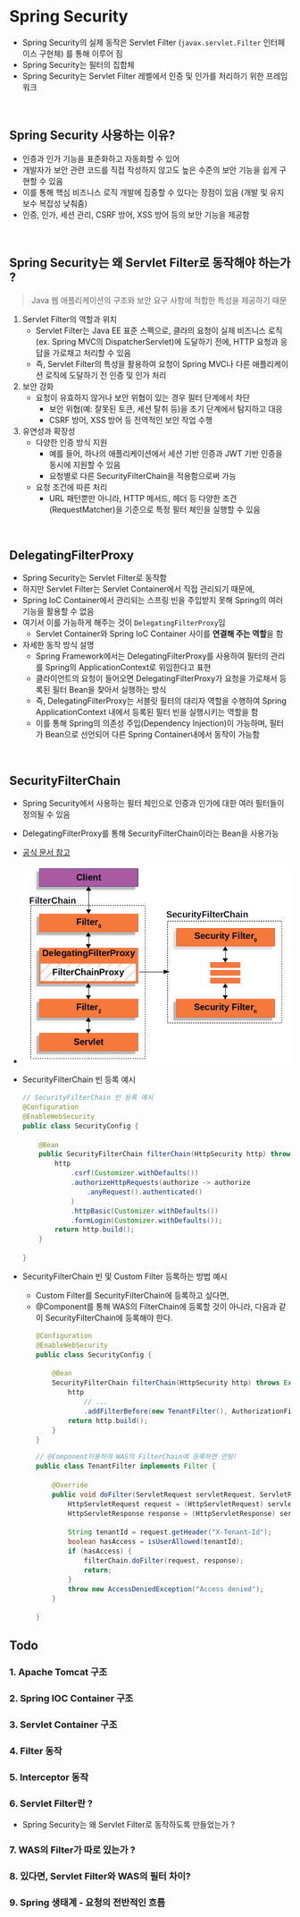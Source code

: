 # Spring Security
* Spring Security의 실제 동작은 Servlet Filter (`javax.servlet.Filter` 인터페이스 구현체) 를 통해 이루어 짐
* Spring Security는 필터의 집합체
* Spring Security는 Servlet Filter 레벨에서 인증 및 인가를 처리하기 위한 프레임워크

<br>

## Spring Security 사용하는 이유?
* 인증과 인가 기능을 표준화하고 자동화할 수 있어
* 개발자가 보안 관련 코드를 직접 작성하지 않고도 높은 수준의 보안 기능을 쉽게 구현할 수 있음
* 이를 통해 핵심 비즈니스 로직 개발에 집중할 수 있다는 장점이 있음 (개발 및 유지보수 복잡성 낮춰줌)
* 인증, 인가, 세션 관리, CSRF 방어, XSS 방어 등의 보안 기능을 제공함

<br>

## Spring Security는 왜 Servlet Filter로 동작해야 하는가 ?
> Java 웹 애플리케이션의 구조와 보안 요구 사항에 적합한 특성을 제공하기 때문
1. Servlet Filter의 역할과 위치
   * Servlet Filter는 Java EE 표준 스펙으로, 클라의 요청이 실제 비즈니스 로직(ex. Spring MVC의 DispatcherServlet)에 도달하기 전에, HTTP 요청과 응답을 가로채고 처리할 수 있음
   * 즉, Servlet Filter의 특성을 활용하여 요청이 Spring MVC나 다른 애플리케이션 로직에 도달하기 전 인증 및 인가 처리
2. 보안 강화
   * 요청이 유효하지 않거나 보안 위협이 있는 경우 필터 단계에서 차단
     * 보안 위협(예: 잘못된 토큰, 세션 탈취 등)을 초기 단계에서 탐지하고 대응
     * CSRF 방어, XSS 방어 등 전역적인 보안 작업 수행
3. 유연성과 확장성
   * 다양한 인증 방식 지원
     * 예를 들어, 하나의 애플리케이션에서 세션 기반 인증과 JWT 기반 인증을 동시에 지원할 수 있음
     * 요청별로 다른 SecurityFilterChain을 적용함으로써 가능
   * 요청 조건에 따른 처리
     * URL 패턴뿐만 아니라, HTTP 메서드, 헤더 등 다양한 조건(RequestMatcher)을 기준으로 특정 필터 체인을 실행할 수 있음

<br>

## DelegatingFilterProxy
* Spring Security는 Servlet Filter로 동작함
* 하지만 Servlet Filter는 Servlet Container에서 직접 관리되기 때문에,
* Spring IoC Container에서 관리되는 스프링 빈을 주입받지 못해 Spring의 여러 기능을 활용할 수 없음
* 여기서 이를 가능하게 해주는 것이 `DelegatingFilterProxy`임
  * Servlet Container와 Spring IoC Container 사이를 **연결해 주는 역할**을 함
* 자세한 동작 방식 설명
  * Spring Framework에서는 DelegatingFilterProxy를 사용하여 필터의 관리를 Spring의 ApplicationContext로 위임한다고 표현
  * 클라이언트의 요청이 들어오면 DelegatingFilterProxy가 요청을 가로채서 등록된 필터 Bean을 찾아서 실행하는 방식
  * 즉, DelegatingFilterProxy는 서블릿 필터의 대리자 역할을 수행하여 Spring ApplicationContext 내에서 등록된 필터 빈을 실행시키는 역할을 함
  * 이를 통해 Spring의 의존성 주입(Dependency Injection)이 가능하며, 필터가 Bean으로 선언되어 다른 Spring Container내에서 동작이 가능함

<br>

## SecurityFilterChain
* Spring Security에서 사용하는 필터 체인으로 인증과 인가에 대한 여러 필터들이 정의될 수 있음
* DelegatingFilterProxy를 통해 SecurityFilterChain이라는 Bean을 사용가능
* [공식 문서 참고](https://docs.spring.io/spring-security/reference/servlet/architecture.html)
* ![](2024-11-15-03-23-27.png)
* SecurityFilterChain 빈 등록 예시
    ```java
    // SecurityFilterChain 빈 등록 예시
    @Configuration
    @EnableWebSecurity
    public class SecurityConfig {

        @Bean
        public SecurityFilterChain filterChain(HttpSecurity http) throws Exception {
            http
                .csrf(Customizer.withDefaults())
                .authorizeHttpRequests(authorize -> authorize
                    .anyRequest().authenticated()
                )
                .httpBasic(Customizer.withDefaults())
                .formLogin(Customizer.withDefaults());
            return http.build();
        }

    }
    ```

* SecurityFilterChain 빈 및 Custom Filter 등록하는 방법 예시
  * Custom Filter를 SecurityFilterChain에 등록하고 싶다면,
  * @Component를 통해 WAS의 FilterChain에 등록할 것이 아니라, 다음과 같이 SecurityFilterChain에 등록해야 한다.
    ```java
    @Configuration
    @EnableWebSecurity
    public class SecurityConfig {

        @Bean
        SecurityFilterChain filterChain(HttpSecurity http) throws Exception {
            http
                // ...
                .addFilterBefore(new TenantFilter(), AuthorizationFilter.class); 
            return http.build();
        }
    }
    ```
    ```java
    // @Component이용하여 WAS의 FilterChain에 등록하면 안됨!
    public class TenantFilter implements Filter {

        @Override
        public void doFilter(ServletRequest servletRequest, ServletResponse servletResponse, FilterChain filterChain) throws IOException, ServletException {
            HttpServletRequest request = (HttpServletRequest) servletRequest;
            HttpServletResponse response = (HttpServletResponse) servletResponse;

            String tenantId = request.getHeader("X-Tenant-Id"); 
            boolean hasAccess = isUserAllowed(tenantId); 
            if (hasAccess) {
                filterChain.doFilter(request, response); 
                return;
            }
            throw new AccessDeniedException("Access denied"); 
        }

    }
    ```


## Todo
### 1. Apache Tomcat 구조
### 2. Spring IOC Container 구조
### 3. Servlet Container 구조
### 4. Filter 동작
### 5. Interceptor 동작
### 6. Servlet Filter란 ?
* Spring Security는 왜 Servlet Filter로 동작하도록 만들었는가 ?
### 7. WAS의 Filter가 따로 있는가 ?
### 8. 있다면, Servlet Filter와 WAS의 필터 차이?
### 9. Spring 생태계 - 요청의 전반적인 흐름